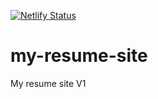 [![Netlify Status](https://api.netlify.com/api/v1/badges/9bf661ae-69c9-4fc7-be89-9d7fa7a20709/deploy-status)](https://app.netlify.com/sites/dwalsh-dev/deploys)
# my-resume-site
My resume site V1
